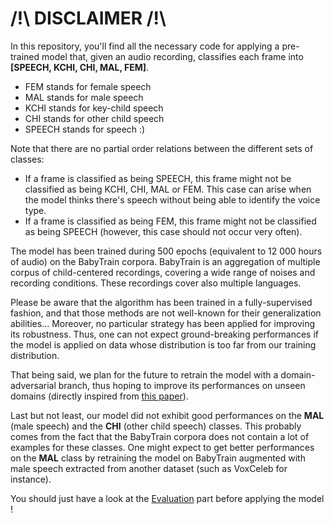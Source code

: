# /!\ DISCLAIMER /!\

In this repository, you'll find all the necessary code for applying a pre-trained model that, given an audio recording, classifies each frame into **[SPEECH, KCHI, CHI, MAL, FEM]**.
- FEM stands for female speech
- MAL stands for male speech
- KCHI stands for key-child speech
- CHI stands for other child speech
- SPEECH stands for speech :)

Note that there are no partial order relations between the different sets of classes: 
- If a frame is classified as being SPEECH, this frame might not be classified as being KCHI, CHI, MAL or FEM. This case can arise when the model thinks there's speech without being able to identify the voice type.
- If a frame is classified as being FEM, this frame might not be classified as being SPEECH (however, this case should not occur very often).

The model has been trained during 500 epochs (equivalent to 12 000 hours of audio) on the BabyTrain corpora.
BabyTrain is an aggregation of multiple corpus of child-centered recordings, covering a wide range of noises and recording conditions.
These recordings cover also multiple languages.

Please be aware that the algorithm has been trained in a fully-supervised fashion, and that those methods are not well-known for their generalization abilities...
Moreover, no particular strategy has been applied for improving its robustness. Thus, one can not expect ground-breaking performances if the model is applied on data whose distribution is too far from our training distribution.

That being said, we plan for the future to retrain the model with a domain-adversarial branch, thus hoping to improve its performances on unseen domains (directly inspired from [this paper](https://arxiv.org/abs/1910.10655)).

Last but not least, our model did not exhibit good performances on the **MAL** (male speech) and the **CHI** (other child speech) classes. This probably comes from the fact that the BabyTrain corpora does not contain a lot of examples for these classes. One might expect to get better performances on the **MAL** class by retraining the model on BabyTrain augmented with male speech extracted from another dataset (such as VoxCeleb for instance).

You should just have a look at the [Evaluation](./evaluations.md) part before applying the model !
